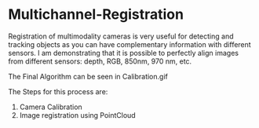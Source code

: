 # Multichannel-Registration
Registration of multimodality cameras is very useful for detecting and tracking objects as you can have complementary information with different sensors. I am demonstrating that it is possible to perfectly align images from different sensors: depth, RGB, 850nm, 970 nm, etc.

The Final Algorithm can be seen in Calibration.gif

The Steps for this process are: 

1. Camera Calibration
2. Image registration using PointCloud
